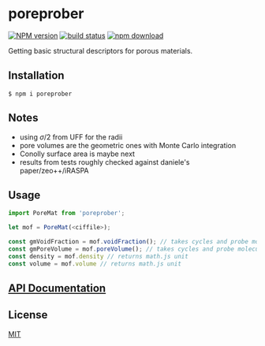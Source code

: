 # poreprober

[![NPM version][npm-image]][npm-url]
[![build status][ci-image]][ci-url]
[![npm download][download-image]][download-url]

Getting basic structural descriptors for porous materials.

## Installation

`$ npm i poreprober`

## Notes

- using $\sigma/2$ from UFF for the radii
- pore volumes are the geometric ones with Monte Carlo integration
- Conolly surface area is maybe next
- results from tests roughly checked against daniele's paper/zeo++/iRASPA

## Usage

```js
import PoreMat from 'poreprober';

let mof = PoreMat(<ciffile>);

const gmVoidFraction = mof.voidFraction(); // takes cycles and probe molecules
const gmPoreVolume = mof.poreVolume(); // takes cycles and probe molecules, returns math.js unit
const density = mof.density // returns math.js unit
const volume = mof.volume // returns math.js unit
```

## [API Documentation](https://cheminfo.github.io/poreprober/)

## License

[MIT](./LICENSE)

[npm-image]: https://img.shields.io/npm/v/poreprober.svg
[npm-url]: https://www.npmjs.com/package/poreprober
[ci-image]: https://github.com/cheminfo/poreprober/workflows/Node.js%20CI/badge.svg?branch=master
[ci-url]: https://github.com/cheminfo/poreprober/actions?query=workflow%3A%22Node.js+CI%22
[download-image]: https://img.shields.io/npm/dm/poreprober.svg
[download-url]: https://www.npmjs.com/package/poreprober

